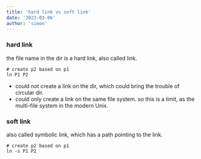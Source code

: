 ```yaml
---
title: 'hard link vs soft link'
date: '2023-03-06'
author: 'simon'
---
```


### hard link

the file name in the dir is a hard link, also called link.

```
# create p2 based on p1
ln P1 P2
```

- could not create a link on the dir, which could bring the trouble of circular dir.
- could only create a link on the same file system. so this is a limit, as the multi-file system in the modern Unix.

### soft link

also called symbolic link, which has a path pointing to the link.

```
# create p2 based on p1
ln -s P1 P2
```
